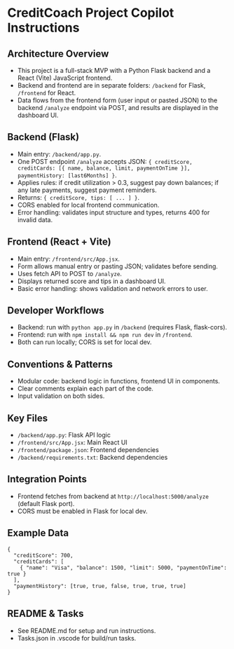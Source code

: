 <!-- Use this file to provide workspace-specific custom instructions to Copilot. For more details, visit https://code.visualstudio.com/docs/copilot/copilot-customization#_use-a-githubcopilotinstructionsmd-file -->

# CreditCoach Project Copilot Instructions

## Architecture Overview
- This project is a full-stack MVP with a Python Flask backend and a React (Vite) JavaScript frontend.
- Backend and frontend are in separate folders: `/backend` for Flask, `/frontend` for React.
- Data flows from the frontend form (user input or pasted JSON) to the backend `/analyze` endpoint via POST, and results are displayed in the dashboard UI.

## Backend (Flask)
- Main entry: `/backend/app.py`.
- One POST endpoint `/analyze` accepts JSON: `{ creditScore, creditCards: [{ name, balance, limit, paymentOnTime }], paymentHistory: [last6Months] }`.
- Applies rules: if credit utilization > 0.3, suggest pay down balances; if any late payments, suggest payment reminders.
- Returns: `{ creditScore, tips: [ ... ] }`.
- CORS enabled for local frontend communication.
- Error handling: validates input structure and types, returns 400 for invalid data.

## Frontend (React + Vite)
- Main entry: `/frontend/src/App.jsx`.
- Form allows manual entry or pasting JSON; validates before sending.
- Uses fetch API to POST to `/analyze`.
- Displays returned score and tips in a dashboard UI.
- Basic error handling: shows validation and network errors to user.

## Developer Workflows
- Backend: run with `python app.py` in `/backend` (requires Flask, flask-cors).
- Frontend: run with `npm install && npm run dev` in `/frontend`.
- Both can run locally; CORS is set for local dev.

## Conventions & Patterns
- Modular code: backend logic in functions, frontend UI in components.
- Clear comments explain each part of the code.
- Input validation on both sides.

## Key Files
- `/backend/app.py`: Flask API logic
- `/frontend/src/App.jsx`: Main React UI
- `/frontend/package.json`: Frontend dependencies
- `/backend/requirements.txt`: Backend dependencies

## Integration Points
- Frontend fetches from backend at `http://localhost:5000/analyze` (default Flask port).
- CORS must be enabled in Flask for local dev.

## Example Data
```
{
  "creditScore": 700,
  "creditCards": [
    { "name": "Visa", "balance": 1500, "limit": 5000, "paymentOnTime": true }
  ],
  "paymentHistory": [true, true, false, true, true, true]
}
```

## README & Tasks
- See README.md for setup and run instructions.
- Tasks.json in .vscode for build/run tasks.
